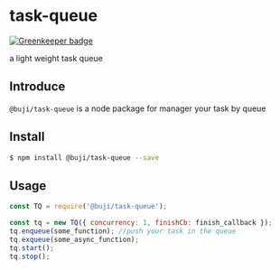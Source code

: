 # task-queue

[![Greenkeeper badge](https://badges.greenkeeper.io/ah-yu/task-queue.svg)](https://greenkeeper.io/)

a light weight task queue

## Introduce

`@buji/task-queue` is a node package for manager your task by queue

## Install

```bash
$ npm install @buji/task-queue --save
```

## Usage

```js
const TQ = require('@buji/task-queue');

const tq = new TQ({ concurrency: 1, finishCb: finish_callback });
tq.enqueue(some_function); //push your task in the queue
tq.exqueue(some_async_function);
tq.start();
tq.stop();
```

